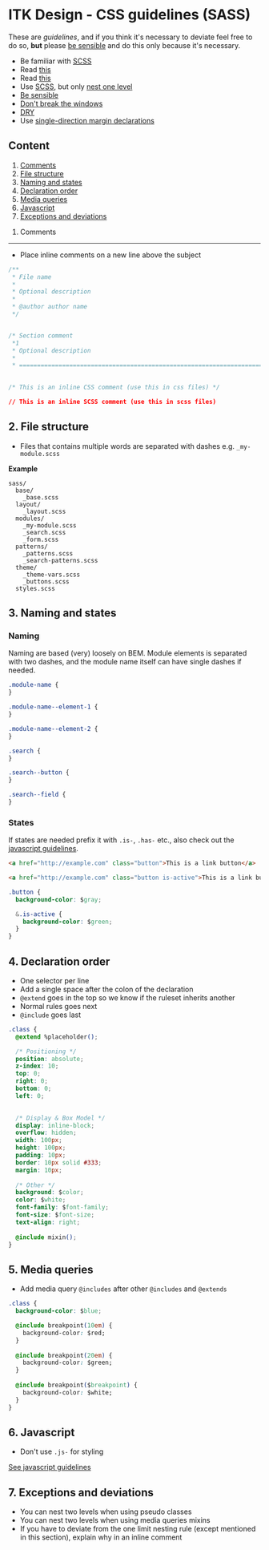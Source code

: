 ITK Design - CSS guidelines (SASS)
==========

These are *guidelines*, and if you think it's necessary to deviate feel free to do so, **but** please [be sensible](http://csswizardry.com/2010/08/semantics-and-sensibility/) and do this only because it's necessary.


* Be familiar with [SCSS](http://sass-lang.com/)
* Read [this](http://www.jakobloekkemadsen.com/2013/07/css-abstractions-done-right/)
* Read [this](http://www.jakobloekkemadsen.com/2012/09/tdcss-js/)
* Use [SCSS](http://sass-lang.com), but only [nest one level](#exceptions-and-deviations)
* [Be sensible](http://csswizardry.com/2010/08/semantics-and-sensibility/)
* [Don't break the windows](http://www.rtuin.nl/2012/08/software-development-and-the-broken-windows-theory/)
* [DRY](http://en.wikipedia.org/wiki/Don%27t_repeat_yourself)
* Use [single-direction margin declarations](http://csswizardry.com/2012/06/single-direction-margin-declarations/)

Content
----------

1. [Comments](#comments)
2. [File structure](#file-structure)
3. [Naming and states](#naming-states)
4. [Declaration order](#declaration-order)
5. [Media queries](#media-queries)
6. [Javascript](#javascript)
7. [Exceptions and deviations](#exceptions-and-deviations)

<a name="comments"></a>
1. Comments
----------

* Place inline comments on a new line above the subject

```css
/**
 * File name
 *
 * Optional description
 *
 * @author author name
 */ 


/* Section comment
 *1
 * Optional description
 *
 * ========================================================================== */
   

/* This is an inline CSS comment (use this in css files) */

// This is an inline SCSS comment (use this in scss files)
```

<a name="file-structure"></a>
2. File structure
----------

- Files that contains multiple words are separated with dashes e.g. <code>_my-module.scss</code>

__Example__
```code
sass/
  base/
    _base.scss
  layout/
    _layout.scss
  modules/
    _my-module.scss
    _search.scss
    _form.scss
  patterns/
    _patterns.scss
    _search-patterns.scss
  theme/    
    _theme-vars.scss
    _buttons.scss
  styles.scss
```

<a name="naming-states"></a>
3. Naming and states
----------

### Naming

Naming are based (very) loosely on BEM. Module elements is separated with two dashes, and the module name itself can have single dashes if needed.

```css
.module-name {  
}

.module-name--element-1 {  
}

.module-name--element-2 {  
}

.search {
}

.search--button {
}

.search--field {
}
```

### States
If states are needed prefix it with <code>.is-</code>, <code>.has-</code> etc., also check out the [javascript guidelines](js-guidelines.md).

```html
<a href="http://example.com" class="button">This is a link button</a>

<a href="http://example.com" class="button is-active">This is a link button</a>
```


```css
.button {
  background-color: $gray;

  &.is-active {
    background-color: $green; 
  }
}
```

<a name="declaration-order"></a>
4. Declaration order
----------

* One selector per line
* Add a single space after the colon of the declaration
* <code>@extend</code> goes in the top so we know if the ruleset inherits another
* Normal rules goes next
* <code>@include</code> goes last

```css
.class {
  @extend %placeholder();

  /* Positioning */
  position: absolute;
  z-index: 10;
  top: 0;
  right: 0;
  bottom: 0;
  left: 0;  
  

  /* Display & Box Model */
  display: inline-block;
  overflow: hidden;
  width: 100px;
  height: 100px;
  padding: 10px;
  border: 10px solid #333;
  margin: 10px;
  
  /* Other */
  background: $color;
  color: $white;
  font-family: $font-family;
  font-size: $font-size;
  text-align: right;
  
  @include mixin();
}
```

<a name="media-queries"></a>
5. Media queries
----------

* Add media query <code>@includes</code> after other <code>@includes</code> and <code>@extends</code>

```css
.class {  
  background-color: $blue;

  @include breakpoint(10em) {
  	background-color: $red;
  }
  
  @include breakpoint(20em) {
  	background-color: $green;
  }
  
  @include breakpoint($breakpoint) {
  	background-color: $white;
  }
}
```

<a name="javascript"></a>
6. Javascript
----------

* Don't use <code>.js-</code> for styling

[See javascript guidelines](js-guidelines.md)

<a name="exceptions-and-deviations"></a>
7. Exceptions and deviations
----------

* You can nest two levels when using pseudo classes
* You can nest two levels when using media queries mixins
* If you have to deviate from the one limit nesting rule (except mentioned in this section), explain why in an inline comment